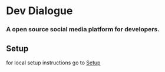 # Dev Dialogue
### A open source social media platform for developers.

## Setup
for local setup instructions go to [Setup](docs/Setup.md)